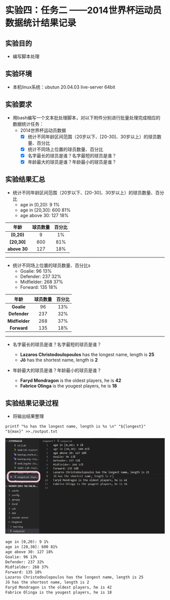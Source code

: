 # 实验四：任务二 ——2014世界杯运动员数据统计结果记录

## 实验目的

* 编写脚本处理

## 实验环境

* 本机linux系统：ubutun 20.04.03 live-server 64bit

## 实验要求

* 用bash编写一个文本批处理脚本，对以下附件分别进行批量处理完成相应的数据统计任务：
  * 2014世界杯运动员数据
    - [x] 统计不同年龄区间范围（20岁以下、[20-30]、30岁以上）的球员数量、百分比
    - [x] 统计不同场上位置的球员数量、百分比
    - [x] 名字最长的球员是谁？名字最短的球员是谁？
    - [x] 年龄最大的球员是谁？年龄最小的球员是谁？

## 实验结果汇总

* 统计不同年龄区间范围（20岁以下、[20-30]、30岁以上）的球员数量、百分比
  * age in [0,20): 9 1% 
  * age in [20,30]: 600 81% 
  * age above 30: 127 18% 

|    年龄   |                 球员数量                |               百分比                  |
| :-------: | :------------------------------------: | :-----------------------------------: |
|    **[0,20)**     |            9           |             1%              |
|     **[20,30]**      |                   600                     |                       81%                      |
|     **above 30**      |                    127                     |                  18%                        |

------
* 统计不同场上位置的球员数量、百分比s
  * Goalie: 96 13% 
  * Defender: 237 32% 
  * Midfielder: 268 37% 
  * Forward: 135 18% 

|    年龄   |                 球员数量                |               百分比                  |
| :-------: | :------------------------------------: | :-----------------------------------: |
|    **Goalie**     |            96           |             13%              |
|     **Defender**      |                   237                   |                       32%                      |
|     **Midfielder**      |                    268                     |                  37%                        |
|     **Forward**      |                    135                     |                  18%                        |

------

* 名字最长的球员是谁？名字最短的球员是谁？
  * **Lazaros Christodoulopoulos** has the longest name, length is **25** 
  * **Jô** has the shortest name, length is **2** 

* 年龄最大的球员是谁？年龄最小的球员是谁？
  * **Faryd Mondragon** is the oldest players, he is **42** 
  * **Fabrice Olinga** is the yougest players, he is **18** 

## 实验结果记录过程

* 将输出结果整理
```shell
printf "%s has the longest name, length is %s \n" "${longest}" "${max}" >>./output.txt
```

![](./img/output.png)

```
age in [0,20): 9 1% 
age in [20,30]: 600 81% 
age above 30: 127 18% 
Goalie: 96 13% 
Defender: 237 32% 
Midfielder: 268 37% 
Forward: 135 18% 
Lazaros Christodoulopoulos has the longest name, length is 25 
Jô has the shortest name, length is 2 
Faryd Mondragon is the oldest players, he is 42 
Fabrice Olinga is the yougest players, he is 18 
```